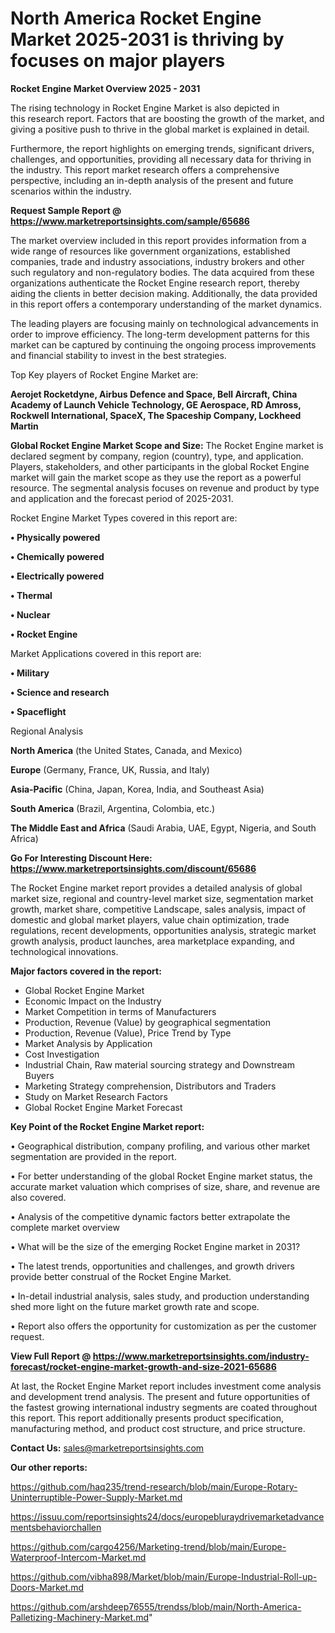 # North America Rocket Engine Market 2025-2031 is thriving by focuses on major players

<Strong> Rocket Engine Market Overview 2025 - 2031</strong>

The rising technology in Rocket Engine Market is also depicted in this research report. Factors that are boosting the growth of the market, and giving a positive push to thrive in the global market is explained in detail.

Furthermore, the report highlights on emerging trends, significant drivers, challenges, and opportunities, providing all necessary data for thriving in the industry. This report market research offers a comprehensive perspective, including an in-depth analysis of the present and future scenarios within the industry.

<strong>Request Sample Report @ <a href=https://www.marketreportsinsights.com/sample/65686>https://www.marketreportsinsights.com/sample/65686</a></strong>

The market overview included in this report provides information from a wide range of resources like government organizations, established companies, trade and industry associations, industry brokers and other such regulatory and non-regulatory bodies. The data acquired from these organizations authenticate the Rocket Engine research report, thereby aiding the clients in better decision making. Additionally, the data provided in this report offers a contemporary understanding of the market dynamics.

The leading players are focusing mainly on technological advancements in order to improve efficiency. The long-term development patterns for this market can be captured by continuing the ongoing process improvements and financial stability to invest in the best strategies.

Top Key players of Rocket Engine Market are:

<strong>Aerojet Rocketdyne, Airbus Defence and Space, Bell Aircraft, China Academy of Launch Vehicle Technology, GE Aerospace, RD Amross, Rockwell International, SpaceX, The Spaceship Company, Lockheed Martin</strong>

<strong><b>Global Rocket Engine Market Scope and Size:</b></strong>
The Rocket Engine market is declared segment by company, region (country), type, and application. Players, stakeholders, and other participants in the global Rocket Engine market will gain the market scope as they use the report as a powerful resource. The segmental analysis focuses on revenue and product by type and application and the forecast period of 2025-2031.

Rocket Engine Market Types covered in this report are:

<strong>• Physically powered

• Chemically powered

• Electrically powered

• Thermal

• Nuclear

• Rocket Engine</strong>

Market Applications covered in this report are:

<strong>• Military

• Science and research

• Spaceflight</strong> 

Regional Analysis

<strong>North America</strong> (the United States, Canada, and Mexico)

<strong>Europe</strong> (Germany, France, UK, Russia, and Italy)

<strong>Asia-Pacific</strong> (China, Japan, Korea, India, and Southeast Asia)

<strong>South America</strong> (Brazil, Argentina, Colombia, etc.)

<strong>The Middle East and Africa</strong> (Saudi Arabia, UAE, Egypt, Nigeria, and South Africa)

<strong>Go For Interesting Discount Here: <a href=https://www.marketreportsinsights.com/discount/65686>https://www.marketreportsinsights.com/discount/65686</a></strong>

The Rocket Engine market report provides a detailed analysis of global market size, regional and country-level market size, segmentation market growth, market share, competitive Landscape, sales analysis, impact of domestic and global market players, value chain optimization, trade regulations, recent developments, opportunities analysis, strategic market growth analysis, product launches, area marketplace expanding, and technological innovations.

<strong><b>Major factors covered in the report:</b></strong>
<ul>
  <li>Global Rocket Engine Market </li>
  <li>Economic Impact on the Industry</li>
  <li>Market Competition in terms of Manufacturers</li>
  <li>Production, Revenue (Value) by geographical segmentation</li>
  <li>Production, Revenue (Value), Price Trend by Type</li>
  <li>Market Analysis by Application</li>
  <li>Cost Investigation</li>
  <li>Industrial Chain, Raw material sourcing strategy and Downstream Buyers</li>
  <li>Marketing Strategy comprehension, Distributors and Traders</li>
  <li>Study on Market Research Factors</li>
  <li>Global Rocket Engine Market Forecast</li>
</ul>

<strong><b>Key Point of the Rocket Engine Market report:</b></strong>

• Geographical distribution, company profiling, and various other market segmentation are provided in the report.

• For better understanding of the global Rocket Engine market status, the accurate market valuation which comprises of size, share, and revenue are also covered.

• Analysis of the competitive dynamic factors better extrapolate the complete market overview

• What will be the size of the emerging Rocket Engine market in 2031?

• The latest trends, opportunities and challenges, and growth drivers provide better construal of the Rocket Engine Market.

• In-detail industrial analysis, sales study, and production understanding shed more light on the future market growth rate and scope.

• Report also offers the opportunity for customization as per the customer request.

<strong><b>View Full Report @ <a href=https://www.marketreportsinsights.com/industry-forecast/rocket-engine-market-growth-and-size-2021-65686>https://www.marketreportsinsights.com/industry-forecast/rocket-engine-market-growth-and-size-2021-65686</a></b></strong>


At last, the Rocket Engine Market report includes investment come analysis and development trend analysis. The present and future opportunities of the fastest growing international industry segments are coated throughout this report. This report additionally presents product specification, manufacturing method, and product cost structure, and price structure.

<strong>Contact Us:</strong>
sales@marketreportsinsights.com

<strong>Our other reports:</strong>

<a href=https://github.com/haq235/trend-research/blob/main/Europe-Rotary-Uninterruptible-Power-Supply-Market.md>https://github.com/haq235/trend-research/blob/main/Europe-Rotary-Uninterruptible-Power-Supply-Market.md</a>

<a href=https://issuu.com/reportsinsights24/docs/europebluraydrivemarketadvancementsbehaviorchallen>https://issuu.com/reportsinsights24/docs/europebluraydrivemarketadvancementsbehaviorchallen</a>

<a href=https://github.com/cargo4256/Marketing-trend/blob/main/Europe-Waterproof-Intercom-Market.md>https://github.com/cargo4256/Marketing-trend/blob/main/Europe-Waterproof-Intercom-Market.md</a>

<a href=https://github.com/vibha898/Market/blob/main/Europe-Industrial-Roll-up-Doors-Market.md>https://github.com/vibha898/Market/blob/main/Europe-Industrial-Roll-up-Doors-Market.md</a>

<a href=https://github.com/arshdeep76555/trendss/blob/main/North-America-Palletizing-Machinery-Market.md>https://github.com/arshdeep76555/trendss/blob/main/North-America-Palletizing-Machinery-Market.md</a>"
